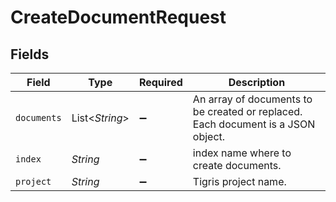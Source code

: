 # CreateDocumentRequest


## Fields

| Field                                                                            | Type                                                                             | Required                                                                         | Description                                                                      |
| -------------------------------------------------------------------------------- | -------------------------------------------------------------------------------- | -------------------------------------------------------------------------------- | -------------------------------------------------------------------------------- |
| `documents`                                                                      | List<*String*>                                                                   | :heavy_minus_sign:                                                               | An array of documents to be created or replaced. Each document is a JSON object. |
| `index`                                                                          | *String*                                                                         | :heavy_minus_sign:                                                               | index name where to create documents.                                            |
| `project`                                                                        | *String*                                                                         | :heavy_minus_sign:                                                               | Tigris project name.                                                             |